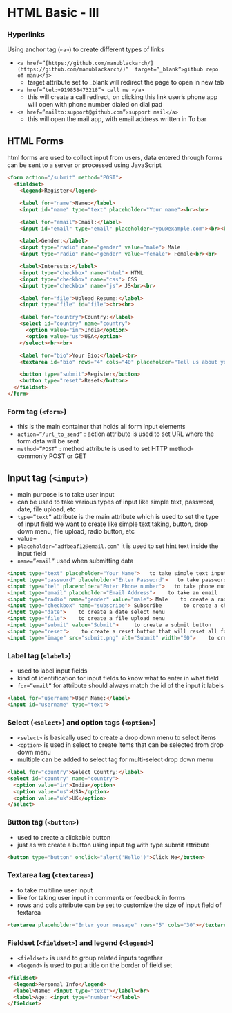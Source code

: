 # HTML Basic - III

### Hyperlinks

Using anchor tag (`<a>`) to create different types of links

- `<a href=”[https://github.com/manublackarch/](https://github.com/manublackarch/)”  target=”_blank”>github repo of manu</a>`
    - target attribute set to _blank will redirect the page to open in new tab
- `<a href=”tel:+919858473218”> call me </a>`
    - this will create a call redirect, on clicking this link user’s phone app will open with phone number dialed on dial pad
- `<a href=”mailto:support@github.com”>support mail</a>`
    - this will open the mail app, with email address written in To bar

## HTML Forms

html forms are used to collect input from users, data entered through forms can be sent to a server or processed using JavaScript

```html
<form action="/submit" method="POST">
  <fieldset>
    <legend>Register</legend>

    <label for="name">Name:</label>
    <input id="name" type="text" placeholder="Your name"><br><br>

    <label for="email">Email:</label>
    <input id="email" type="email" placeholder="you@example.com"><br><br>

    <label>Gender:</label>
    <input type="radio" name="gender" value="male"> Male
    <input type="radio" name="gender" value="female"> Female<br><br>

    <label>Interests:</label>
    <input type="checkbox" name="html"> HTML
    <input type="checkbox" name="css"> CSS
    <input type="checkbox" name="js"> JS<br><br>

    <label for="file">Upload Resume:</label>
    <input type="file" id="file"><br><br>

    <label for="country">Country:</label>
    <select id="country" name="country">
      <option value="in">India</option>
      <option value="us">USA</option>
    </select><br><br>

    <label for="bio">Your Bio:</label><br>
    <textarea id="bio" rows="4" cols="40" placeholder="Tell us about you..."></textarea><br><br>

    <button type="submit">Register</button>
    <button type="reset">Reset</button>
  </fieldset>
</form>

```

### Form tag (`<form>`)

- this is the main container that holds all form input elements
- `action=”/url_to_send”` : action attribute is used to set URL where the form data will be sent
- `method=”POST”` : method attribute is used to set HTTP method- commonly POST or GET

## Input tag (`<input>`)

- main purpose is to take user input
- can be used to take various types of input like simple text, password, date, file upload, etc
- `type=”text”` attribute is the main attribute which is used to set the type of input field we want to create like simple text taking, button, drop down menu, file upload, radio button, etc
- value=
- `placeholder=”adfbeaf12@email.com”` it is used to set hint text inside the input field
- `name=”email”` used when submitting data

```html
<input type="text" placeholder="Your Name">   to take simple text input
<input type="password" placeholder="Enter Password">   to take password input
<input type="tel" placeholder="Enter Phone number">   to take phone number as input
<input type="email" placeholder="Email Address">    to take an email 
<input type="radio" name="gender" value="male"> Male    to create a radio button
<input type="checkbox" name="subscribe"> Subscribe       to create a checkbox
<input type="date">    to create a date select menu
<input type="file">    to create a file upload menu
<input type="submit" value="Submit">     to create a submit button
<input type="reset">    to create a reset button that will reset all form input
<input type="image" src="submit.png" alt="Submit" width="60">    to create a image button
```

### Label tag (`<label>`)

- used to label input fields
- kind of identification for input fields to know what to enter in what field
- `for=”email”` for attribute should always match the id of the input it labels

```html
<label for="username">User Name:</label>
<input id="username" type="text">
```

### Select (`<select>`) and option tags (`<option>`)

- `<select>` is basically used to create a drop down menu to select items
- `<option>` is used in select to create items that can be selected from drop down menu
- multiple can be added to select tag for multi-select drop down menu

```html
<label for="country">Select Country:</label>
<select id="country" name="country">
  <option value="in">India</option>
  <option value="us">USA</option>
  <option value="uk">UK</option>
</select>
```

### Button tag (`<button>`)

- used to create a clickable button
- just as we create a button using input tag with type submit attribute

```html
<button type="button" onclick="alert('Hello')">Click Me</button>
```

### Textarea tag (`<textarea>`)

- to take multiline user input
- like for taking user input in comments or feedback in forms
- rows and cols attribute can be set to customize the size of input field of textarea

```html
<textarea placeholder="Enter your message" rows="5" cols="30"></textarea>
```

### Fieldset (`<fieldset>`) and legend (`<legend>`)

- `<fieldset>` is used to group related inputs together
- `<legend>` is used to put a title on the border of field set

```html
<fieldset>
  <legend>Personal Info</legend>
  <label>Name: <input type="text"></label><br>
  <label>Age: <input type="number"></label>
</fieldset>
```